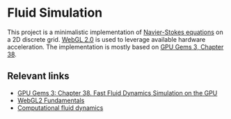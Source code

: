 # Fluid Simulation

This project is a minimalistic implementation of [Navier-Stokes equations](https://en.wikipedia.org/wiki/Navier%E2%80%93Stokes_equations) on a 2D discrete grid.
[WebGL 2.0](https://www.khronos.org/webgl/) is used to leverage available hardware acceleration.
The implementation is mostly based on [GPU Gems 3, Chapter 38](https://developer.nvidia.com/gpugems/gpugems/part-vi-beyond-triangles/chapter-38-fast-fluid-dynamics-simulation-gpu).


## Relevant links

 * [GPU Gems 3: Chapter 38. Fast Fluid Dynamics Simulation on the GPU](https://developer.nvidia.com/gpugems/gpugems/part-vi-beyond-triangles/chapter-38-fast-fluid-dynamics-simulation-gpu)
 * [WebGL2 Fundamentals](https://webgl2fundamentals.org/webgl/lessons/webgl-fundamentals.html)
 * [Computational fluid dynamics](http://en.wikipedia.org/wiki/Computational_fluid_dynamics)
